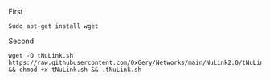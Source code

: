 First
```
Sudo apt-get install wget 
```

Second
```
wget -O tNuLink.sh https://raw.githubusercontent.com/0xGery/Networks/main/NuLink2.0/tNuLink.sh && chmod +x tNuLink.sh && .tNuLink.sh
```
